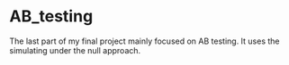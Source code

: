 # AB_testing

The last part of my final project mainly focused on AB testing. It uses the simulating under the null approach.
